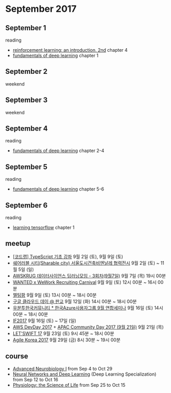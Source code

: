 # September 2017

## September 1

reading
* [reinforcement learning: an introduction, 2nd][reinforcement_learning_an_introduction_2nd] chapter 4
* [fundamentals of deep learning][fundamentals_of_deep_learning] chapter 1

[reinforcement_learning_an_introduction_2nd]: ../reading/reinforcement_learning_an_introduction_2nd.md
[fundamentals_of_deep_learning]: ../reading/fundamentals_of_deep_learning.md

## September 2

weekend

## September 3

weekend

## September 4

reading
* [fundamentals of deep learning][fundamentals_of_deep_learning] chapter 2-4

## September 5

reading
* [fundamentals of deep learning][fundamentals_of_deep_learning] chapter 5-6

## September 6

reading
* [learning tensorflow][learning_tensorflow] chapter 1

[learning_tensorflow]: ../reading/learning_tensorflow.md

## meetup

* [[코드랩] TypeScript 기초 강좌](https://onoffmix.com/event/111044) 9월 2일 (토), 9월 9일 (토)
* [쉐어러블 시티(Sharable city) 서울도시건축비엔날레 협력전시](http://nabi.or.kr/project/coming_read.nab?idx=573) 9월 2일 (토) ~ 11월 5일 (일)
* [AWSKRUG 데이터사이언스 딥러닝모임 - 3회차(9월7일)](https://www.meetup.com/awskrug/events/242889826/) 9월 7일 (목) 19시 00분
* [WANTED x WeWork Recruiting Carnival](https://www.wanted.co.kr/events/carnival01) 9월 9일 (토) 12시 00분 ~ 16시 00분
* [멜팅팡](https://onoffmix.com/event/110570) 9월 9일 (토) 13시 00분 ~ 18시 00분
* [구글 클라우드 데이 @ 판교](https://events.withgoogle.com/google-day-pangyo-1/) 9월 12일 (화) 14시 00분 ~ 18시 00분
* [우분투한국커뮤니티 * 한국Azure사용자그룹 9월 연합세미나](https://onoffmix.com/event/111083) 9월 16일 (토) 14시 00분 ~ 18시 00분
* [IF2017](http://if2017.co.kr/) 9월 16일 (토) ~ 17일 (일)
* [AWS DevDay 2017](https://aws.amazon.com/ko/events/devday-seoul/) + [APAC Community Day 2017 (9월 21일)](https://www.meetup.com/ko-KR/awskrug/events/242759621/) 9월 21일 (목)
* [LET'SWIFT 17](http://letswift.kr/2017/) 9월 23일 (토) 9시 45분 ~ 18시 00분
* [Agile Korea 2017](https://onoffmix.com/event/111479) 9월 29일 (금) 8시 30분 ~ 19시 00분

## course

* [Advanced Neurobiology I](https://www.coursera.org/learn/advanced-neurobiology1) from Sep 4 to Oct 29
* [Neural Networks and Deep Learning](https://www.coursera.org/learn/neural-networks-deep-learning) (Deep Learning Specialization) from Sep 12 to Oct 16
* [Physiology: the Science of Life](https://www.futurelearn.com/courses/physiology) from Sep 25 to Oct 15

